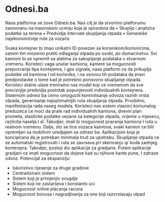 # Odnesi.ba
Nasa platforma se zove Odnesi.ba. Nas cilj je da stvorimo platforumu zasnovanu na masinskom ucenju koja je sposobna da
•	Skuplja i analizira podatke sa terena
•	Predvidja intervale skupljanja otpada 
•	Genereiše najekonomičnije rute za vozače

Svaka kontejner bi imao unikatni ID povezan sa korisnikom/korisnicima, samim tim mozemo pratiti odlaganje otpada po osobi, po domacinstvu.
Svi kamioni bi se opremili sa alatima za sakupljanje podataka u stvarnom vremenu. Koristeci vaga unutar kamiona, kamere sa mogucnosti prepozvanja tipa kontejenra, I gps signala, nasa platform ce da prikuplja podatke od kamiona I od korisnika, i na osnovu tih podataka da pravi predpostavke o tome kad je potrebno ponovono skupljanje otpada.  
Koristeci stalne ulaze treniramo nas model koji ce vremenom da sve preciznjije predvidja postotak popunjenosti individualnih kontejnera. Sistemom odnesi ba cemo omoguciti kontrolisanje odvoza raznih vrsta otpada, generisanje najoptimalnijih ruta skupljanja otpada.
Prvobitno, manifestacija rada naseg modela. Koristeci nas sistem vlasnici komunalog preduzeca ce moci da prate rad individualnih kamiona, dnevni plan prometa, stasticke podatke vezane za kategorije otpada, vrijeme u mjesecu, razlicita naselja I sl. Takodjer, imali bi mogucnost pracenja kamiona I ruta u realnom vremenu.
Dalje, sto se tice vozaca kamiona, svaki kamion ce biti opremljen sa mobilnim uredjajem sa odnesi ba. Aplikacijom koja je koncipirana da je potreban minimala trud za upotrebu. Skupljanje otpada ce se automatski registrovati i ruta se zavrsava pri skeniranju qr koda zadnjeg kontenjera.
Takodjer, postoji dio aplikacije za gradjane. Putem aplikacije gradjani ce imati mogucnost da dojave kad su njihove kante pune, I zatraze odvoz. 
Potencijal za ekspanziju:
-	Iskoristivo rijesenje za druge gradove
-	Centrailizirani sistem
-	Sistem koji je primjenjiv svugdje
-	Sistem koji ne zastarijeva i konstanto uci
-	Mogucnost online placanja racuna
-	Mogucnost bonusa i nagradjivanja za one koji razvrstavaju otpad
